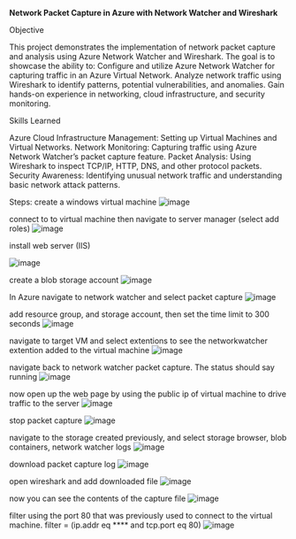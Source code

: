 **Network Packet Capture in Azure with Network Watcher and Wireshark**

Objective

This project demonstrates the implementation of network packet capture and analysis using Azure Network Watcher and Wireshark. The goal is to showcase the ability to:
Configure and utilize Azure Network Watcher for capturing traffic in an Azure Virtual Network.
Analyze network traffic using Wireshark to identify patterns, potential vulnerabilities, and anomalies.
Gain hands-on experience in networking, cloud infrastructure, and security monitoring.

Skills Learned

Azure Cloud Infrastructure Management: Setting up Virtual Machines and Virtual Networks.
Network Monitoring: Capturing traffic using Azure Network Watcher’s packet capture feature.
Packet Analysis: Using Wireshark to inspect TCP/IP, HTTP, DNS, and other protocol packets.
Security Awareness: Identifying unusual network traffic and understanding basic network attack patterns.


Steps:
create a windows virtual machine
![image](https://github.com/user-attachments/assets/43be03d9-07f0-4402-87d2-b05e6e268c9e)

connect to to virtual machine then navigate to server manager (select add roles)
![image](https://github.com/user-attachments/assets/738e534a-6dd5-451a-b6ed-15b4c2d420a8)

install web server (IIS)

![image](https://github.com/user-attachments/assets/4db7dd4e-7203-4c03-b6b2-0b8c34d5eb81)

create a blob storage account
![image](https://github.com/user-attachments/assets/6d1add42-9243-48bb-ac08-7243128c5491)


In Azure navigate to network watcher and select packet capture
![image](https://github.com/user-attachments/assets/f17a39d4-5ec2-4bdf-9aa1-c726afa5d14a)

add resource group, and storage account, then set the time limit to 300 seconds
![image](https://github.com/user-attachments/assets/0687cb06-9428-4361-bbb3-32baf02424da)

navigate to target VM and select extentions to see the networkwatcher extention added to the virtual machine
![image](https://github.com/user-attachments/assets/7fd011fa-6e68-4c91-a246-1c4b0c4b8660)

navigate back to network watcher packet capture. The status should say running
![image](https://github.com/user-attachments/assets/abbb4678-8f74-4b00-a870-f61a2d874367)

now open up the web page by using the public ip of virtual machine to drive traffic to the server
![image](https://github.com/user-attachments/assets/4354baa8-3135-434f-b84e-d470b6b6052d)

stop packet capture
![image](https://github.com/user-attachments/assets/d1114d41-eac3-42b4-8f6f-176bb7ef3ef2)

navigate to the storage created previously, and select storage browser, blob containers, network watcher logs
![image](https://github.com/user-attachments/assets/eca65832-9bd5-4754-8c07-4f537025617b)

download packet capture log
![image](https://github.com/user-attachments/assets/1a48309b-5653-4434-8c8e-a61b56a961e8)

open wireshark and add downloaded file
![image](https://github.com/user-attachments/assets/0543a81d-4104-4a78-819b-733ee6014b61)

now you can see the contents of the capture file
![image](https://github.com/user-attachments/assets/260bebea-7ff2-4074-80f9-94b1959600dd)

filter using the port 80 that was previously used to connect to the virtual machine. filter = (ip.addr eq **** and tcp.port eq 80)
![image](https://github.com/user-attachments/assets/07380a3b-0d28-4d42-9966-d00229377d61)





















